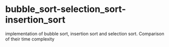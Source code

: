 # bubble_sort-selection_sort-insertion_sort
implementation of bubble sort, insertion sort and selection sort. 
Comparison of their time complexity

